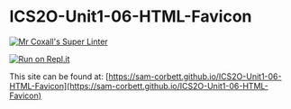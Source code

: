 # ICS2O-Unit1-06-HTML-Favicon

[![Mr Coxall's Super Linter](https://github.com/sam-corbett/ICS2O-Unit1-06-HTML-Favicon/workflows/Mr%20Coxall's%20Super%20Linter/badge.svg)](https://github.com/sam-corbett/ICS2O-Unit1-06-HTML-Favicon/actions/)

[![Run on Repl.it](https://repl.it/badge/github/sam-corbett/ICS2O-Unit1-06-HTML-Favicon)](https://repl.it/github/sam-corbett/ICS2O-Unit1-06-HTML-Favicon)

This site can be found at: [https://sam-corbett.github.io/ICS2O-Unit1-06-HTML-Favicon](https://sam-corbett.github.io/ICS2O-Unit1-06-HTML-Favicon)
